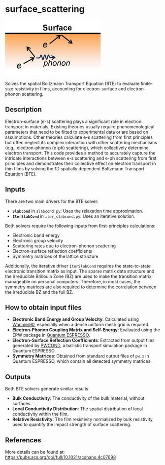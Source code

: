 # surface_scattering

<img src="es2.jpg" alt="Surface Scattering Illustration" height="180">

Solves the spatial Boltzmann Transport Equation (BTE) to evaluate finite-size resistivity in films, accounting for electron-surface and electron-phonon scattering.

## Description
Electron-surface (e-s) scattering plays a significant role in electron transport in materials. Existing theories usually require phenomenological parameters that need to be fitted to experimental data or are based on assumptions. Other theories calculate e-s scattering from first principles but often neglect its complex interaction with other scattering mechanisms (e.g., electron-phonon (e-ph) scattering), which collectively determine electron transport. This code provides a method to accurately capture the intricate interactions between e-s scattering and e-ph scattering from first principles and demonstrates their collective effect on electron transport in thin films by solving the 1D spatially dependent Boltzmann Transport Equation (BTE).


## Inputs
There are two main drivers for the BTE solver:

- **`SlabCond`** in `slabcond.py`: Uses the relaxation time approximation.
- **`IterSlabCond`** in `iter_slabcond.py`: Uses an iterative solution.

Both solvers require the following inputs from first-principles calculations:

- Electronic band energy
- Electronic group velocity
- Scattering rates due to electron-phonon scattering
- Electron-surface reflection coefficients
- Symmetry matrices of the lattice structure

Additionally, the iterative driver `IterSlabCond` requires the state-to-state electronic transition matrix as input. The sparse matrix data structure and the irreducible Brillouin Zone (BZ) are used to make the transition matrix manageable on personal computers. Therefore, in most cases, the symmetry matrices are also required to determine the correlation between the irreducible BZ and the full BZ.

## How to obtain input files

- **Electronic Band Energy and Group Velocity**: Calculated using [Wannier90](http://www.wannier.org/), especially when a dense uniform mesh grid is required.
- **Electron-Phonon Coupling Matrix and Self-Energy**: Evaluated using the EPW package in [Quantum ESPRESSO](https://www.quantum-espresso.org/).
- **Electron-Surface Reflection Coefficients**: Extracted from output files generated by [PWCOND](https://www.quantum-espresso.org/Doc/INPUT_PWCOND.html), a ballistic transport simulation package in Quantum ESPRESSO.
- **Symmetry Matrices**: Obtained from standard output files of `pw.x` in Quantum ESPRESSO, which contain all detected symmetry matrices.

## Outputs
Both BTE solvers generate similar results:

- **Bulk Conductivity**: The conductivity of the bulk material, without surfaces.
- **Local Conductivity Distribution**: The spatial distribution of local conductivity within the film.
- **Relative Resistivity**: The film resistivity normalized by bulk resistivity, used to quantify the impact strength of surface scattering.

## References
More details can be found at: https://pubs.acs.org/doi/full/10.1021/acsnano.4c07698

